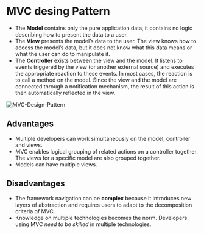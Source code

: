 # MVC desing Pattern

* The **Model** contains only the pure application data, it contains no logic describing how to present the data to a user.
* The **View** presents the model’s data to the user. The view knows how to access the model’s data, but it does not know what this data means or what the user can do to manipulate it.
* The **Controller** exists between the view and the model. It listens to events triggered by the view \(or another external source\) and executes the appropriate reaction to these events. In most cases, the reaction is to call a method on the model. Since the view and the model are connected through a notification mechanism, the result of this action is then automatically reflected in the view.

![MVC-Design-Pattern](https://media.geeksforgeeks.org/wp-content/uploads/MVC-Design-Pattern.png)

## Advantages

* Multiple developers can work simultaneously on the model, controller and views.
* MVC enables logical grouping of related actions on a controller together. The views for a specific model are also grouped together.
* Models can have multiple views.

## Disadvantages

* The framework navigation can be **complex** because it introduces new layers of abstraction and requires users to adapt to the decomposition criteria of MVC.
* Knowledge on multiple technologies becomes the norm. Developers using MVC _need to be skilled_ in multiple technologies.

